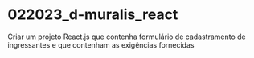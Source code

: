 # 022023_d-muralis_react
Criar um projeto React.js que contenha formulário de cadastramento de ingressantes e que contenham as exigências fornecidas
